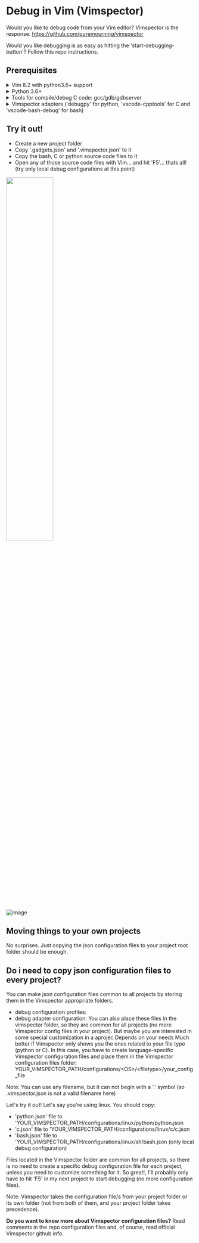 # Debug in Vim (Vimspector)

Would you like to debug code from your Vim editor? Vimspector is the response:
https://github.com/puremourning/vimspector

Would you like debugging is as easy as hitting the 'start-debugging-button'? Follow this repo instructions.


## Prerequisites
<details>
<summary>Vim 8.2 with python3.6+ support</summary>

Does your Vim support Vimspector? Run `vim --version` and check both Vim version and python3 support.
  
Otherwise, install it or compile it from sources (out of scope of this README)
</details>

<details>
<summary>Python 3.6+</summary>
</details>

<details>
<summary>Tools for compile/debug C code: gcc/gdb/gdbserver</summary>
  'gdb' in the client machine and gdbserver/OCD' in the remote machine. 'gcc' wherever you compile the code.
</details>

<details>
<summary>Vimspector adapters ('debugpy' for python, 'vscode-cpptools' for C and 'vscode-bash-debug' for bash)</summary>
  
  Actually, when starting debugging, if the debug adapter needed by Vimspector is not present, Vimspector will ask the user if it should install it (automatically) for you. So, you just accept...and that's all 
</details>


## Try it out!
- Create a new project folder
- Copy '.gadgets.json' and '.vimspector.json' to it
- Copy the bash, C or python source code files to it
- Open any of those source code files with Vim... and hit 'F5'... thats all! (try only local debug configurations at this point)

<img src="https://user-images.githubusercontent.com/63365742/131861406-8bdc0632-7060-46f8-abf7-30fae03faa77.png" width="50%">

![image](https://user-images.githubusercontent.com/63365742/131861594-bca5ce07-464d-4626-8010-7407cb3268ff.png)


## Moving things to your own projects

No surprises. Just copying the json configuration files to your project root folder should be enough.

## Do i need to copy json configuration files to every project?

You can make json configuration files common to all projects by storing them in the Vimspector appropriate folders.
- debug configuration profiles: 
- debug adapter configuration:
You can also place these files in the vimspector folder, so they are common for all projects (no more Vimspector config files in your project).
But maybe you are interested in some special customization in a aprojec
Depends on your needs
Much better if Vimspector only shows you the ones related to your file type (python or C).
In this case, you have to create language-specific Vimspector configuration files and place them in the Vimspector configuration files folder: YOUR_VIMSPECTOR_PATH/configurations/\<OS\>/\<filetype\>/your_config_file

Note: You can use any filename, but it can not begin with a '.' symbol (so .vimspector.json is not a valid filename here)

Let's try it out! Let's say you're using linux. You should copy:
- 'python.json' file to 'YOUR_VIMSPECTOR_PATH/configurations/linux/python/python.json
- 'c.json' file to 'YOUR_VIMSPECTOR_PATH/configurations/linux/c/c.json
- 'bash.json' file to 'YOUR_VIMSPECTOR_PATH/configurations/linux/sh/bash.json (only local debug configuration)
  
Files located in the Vimspector folder are common for all projects, so there is no need to create a specific debug configuration file for each project, unless you need to customize something for it. So great!, I'll probably only have to hit 'F5' in my next project to start debugging (no more configuration files).

Note: Vimspector takes the configuration file/s from your project folder or its own folder (not from both of them, and your project folder takes precedence).

**Do you want to know more about Vimspector configuration files?**
Read comments in the repo configuration files and, of course, read official Vimspector github info.
